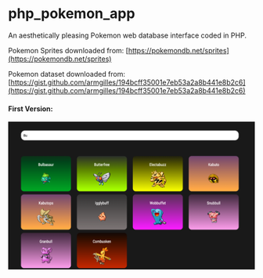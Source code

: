 # php_pokemon_app
An aesthetically pleasing Pokemon web database interface coded in PHP.

Pokemon Sprites downloaded from: [https://pokemondb.net/sprites](https://pokemondb.net/sprites)

Pokemon dataset downloaded from: [https://gist.github.com/armgilles/194bcff35001e7eb53a2a8b441e8b2c6](https://gist.github.com/armgilles/194bcff35001e7eb53a2a8b441e8b2c6)


#### First Version:
![](assets/version_1.png)

